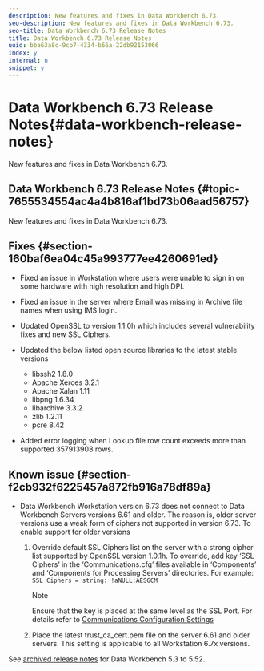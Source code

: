 ```yaml
---
description: New features and fixes in Data Workbench 6.73.
seo-description: New features and fixes in Data Workbench 6.73.
seo-title: Data Workbench 6.73 Release Notes
title: Data Workbench 6.73 Release Notes
uuid: bba63a8c-9cb7-4334-b66a-22db92153066
index: y
internal: n
snippet: y
---
```


# Data Workbench 6.73 Release Notes{#data-workbench-release-notes}

New features and fixes in Data Workbench 6.73.

## Data Workbench 6.73 Release Notes {#topic-7655534554ac4a4b816af1bd73b06aad56757}

New features and fixes in Data Workbench 6.73.

## Fixes {#section-160baf6ea04c45a993777ee4260691ed}

* Fixed an issue in Workstation where users were unable to sign in on some hardware with high resolution and high DPI. 
* Fixed an issue in the server where Email was missing in Archive file names when using IMS login. 
* Updated OpenSSL to version 1.1.0h which includes several vulnerability fixes and new SSL Ciphers. 
* Updated the below listed open source libraries to the latest stable versions

    * libssh2 1.8.0 
    * Apache Xerces 3.2.1 
    * Apache Xalan 1.11 
    * libpng 1.6.34 
    * libarchive 3.3.2 
    * zlib 1.2.11 
    * pcre 8.42

* Added error logging when Lookup file row count exceeds more than supported 357913908 rows.

## Known issue {#section-f2cb932f6225457a872fb916a78df89a}

* Data Workbench Workstation version 6.73 does not connect to Data Workbench Servers versions 6.61 and older. The reason is, older server versions use a weak form of ciphers not supported in version 6.73. To enable support for older versions

    1. Override default SSL Ciphers list on the server with a strong cipher list supported by OpenSSL version 1.0.1h. To override, add key ‘SSL Ciphers’ in the ‘Communications.cfg’ files available in ‘Components’ and ‘Components for Processing Servers’ directories. For example: `SSL Ciphers = string: !aNULL:AESGCM`     
    
       >[!NOTE]
       >
       >Ensure that the key is placed at the same level as the SSL Port. For details refer to [Communications Configuration Settings](https://marketing.adobe.com/resources/help/en_US/insight/svrprod/c_comm_cfg_stgs.html)

    1. Place the latest trust_ca_cert.pem file on the server 6.61 and older servers. This setting is applicable to all Workstation 6.7x versions.

See [archived release notes](https://marketing.adobe.com/resources/help/en_US/insight/insight_release_notes_prev.pdf) for Data Workbench 5.3 to 5.52. 
